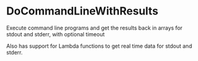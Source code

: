 # DoCommandLineWithResults
Execute command line programs and get the results back in arrays for stdout and stderr, with optional timeout

Also has support for Lambda functions to get real time data for stdout and stderr.




